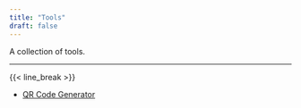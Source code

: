 ```yaml
---
title: "Tools"
draft: false
---
```


A collection of tools.

---

{{< line_break >}}

- [QR Code Generator](/tools/qr-generator/)
